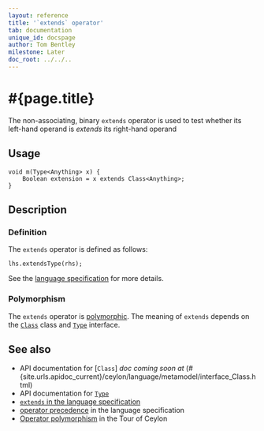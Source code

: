 ```yaml
---
layout: reference
title: '`extends` operator'
tab: documentation
unique_id: docspage
author: Tom Bentley
milestone: Later
doc_root: ../../..
---
```


# #{page.title}

The non-associating, binary `extends` operator is used to test whether its 
left-hand operand is *extends* its right-hand operand

## Usage 

<!-- check:none -->
    void m(Type<Anything> x) {
        Boolean extension = x extends Class<Anything>;
    }

## Description

### Definition

The `extends` operator is defined as follows:

<!-- check:none -->
    lhs.extendsType(rhs);

See the [language specification](#{page.doc_root}/#{site.urls.spec_relative}#equalitycomparison) for more details.

### Polymorphism

The `extends` operator is [polymorphic](#{page.doc_root}/reference/operator/operator-polymorphism). 
The meaning of `extends` depends on the 
[`Class`](#{site.urls.apidoc_current}/ceylon/language/metamodel/interface_Class.html) class and 
[`Type`](#{site.urls.apidoc_current}/ceylon/language/metamodel/interface_Type.html) interface.

## See also

* API documentation for [`Class`] _doc coming soon at_ (#{site.urls.apidoc_current}/ceylon/language/metamodel/interface_Class.html)
* API documentation for [`Type`](#{site.urls.apidoc_current}/ceylon/language/metamodel/interface_Type.html)
* [`extends` in the language specification](#{page.doc_root}/#{site.urls.spec_relative}#equalitycomparison)
* [operator precedence](#{page.doc_root}/#{site.urls.spec_relative}#operatorprecedence) in the 
  language specification
* [Operator polymorphism](#{page.doc_root}/tour/language-module/#operator_polymorphism) 
  in the Tour of Ceylon

